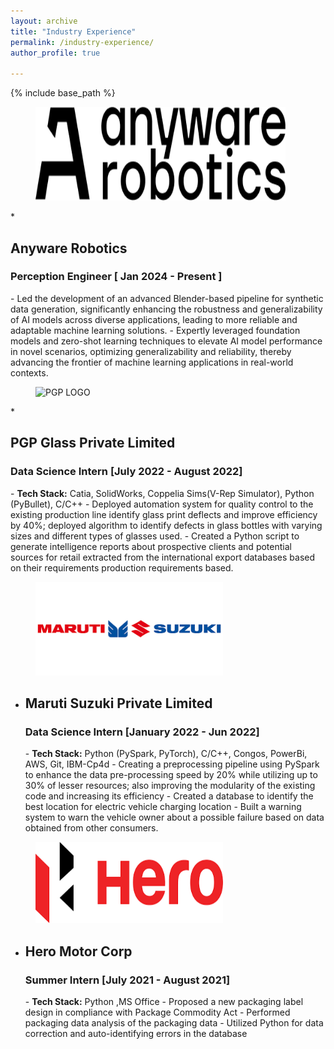 ```yaml
---
layout: archive
title: "Industry Experience"
permalink: /industry-experience/
author_profile: true

---
```


{% include base_path %}

<figure>
  <img src="/images/AWR_Logo.png" alt="AWR LOGO" style="width:400px;height:150px;">
  </figure>
* <h2>Anyware Robotics</h2> 
  <h3>Perception Engineer [ Jan 2024 - Present ]</h3>
  - Led the development of an advanced Blender-based pipeline for synthetic data generation, significantly enhancing the robustness and generalizability of AI models across diverse applications, leading to more reliable and adaptable machine learning solutions.
  - Expertly leveraged foundation models and zero-shot learning techniques to elevate AI model performance in novel scenarios, optimizing generalizability and reliability, thereby advancing the frontier of machine learning applications in real-world contexts.


<figure>
  <img src="/images/PGP_Logo.png" alt="PGP LOGO" style="width:100px;height:200px;">
  </figure>
* <h2>PGP Glass Private Limited</h2>
  <h3>Data Science Intern [July 2022 - August 2022]</h3>
  - <b>Tech Stack:</b> Catia, SolidWorks, Coppelia Sims(V-Rep Simulator), Python (PyBullet), C/C++
  - Deployed automation system for quality control to the existing production line identify glass print deflects and improve efficiency by 40%; deployed algorithm to identify defects in glass bottles with varying sizes and different types of glasses used.
  - Created a Python script to generate intelligence reports about prospective clients and potential sources for retail extracted from the international export databases based on their requirements production requirements based.

<figure>
  <img src="/images/MS_Logo.png" alt = "Maruti" style="width:300px;height:150px;">
  </figure>
   
* <h2>Maruti Suzuki Private Limited</h2>
  <h3>Data Science Intern [January 2022 - Jun 2022]</h3>
  - <b>Tech Stack:</b> Python (PySpark, PyTorch), C/C++, Congos, PowerBi, AWS, Git, IBM-Cp4d 
  - Creating a preprocessing pipeline using PySpark to enhance the data pre-processing speed by 20% while utilizing up to 30% of lesser resources; also improving the modularity of the existing code and increasing its efficiency 
  - Created a database to identify the best location for electric vehicle charging location
  - Built a warning system to warn the vehicle owner about a possible failure based on data obtained from other consumers.


<figure>
  <img src="/images/Hero_Logo.png" alt= "Hero" style="width:300px;height:130px;">
  </figure>

* <h2>Hero Motor Corp</h2>
  <h3>Summer Intern [July 2021 - August 2021]</h3>
  - <b>Tech Stack:</b> Python ,MS Office 
  - Proposed a new packaging label design in compliance with Package Commodity Act
  - Performed packaging data analysis of the packaging data
  - Utilized Python for data correction and auto-identifying errors in the database

